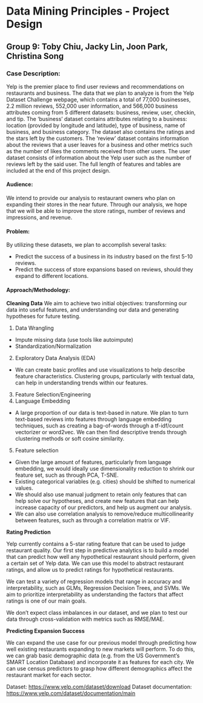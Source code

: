 # Data Mining Principles - Project Design
## Group 9: Toby Chiu, Jacky Lin, Joon Park, Christina Song
### Case Description:
Yelp is the premier place to find user reviews and recommendations on restaurants and business. The data that we plan to analyze is from the Yelp Dataset Challenge webpage, which contains a total of 77,000 businesses, 2.2 million reviews, 552,000 user information, and 566,000 business attributes coming from 5 different datasets: business, review, user, checkin, and tip. The ‘business’ dataset contains attributes relating to a business: location (provided by longitude and latitude), type of business, name of business, and business category. The dataset also contains the ratings and the stars left by the customers. The ‘review’ dataset contains information about the reviews that a user leaves for a business and other metrics such as the number of likes the comments received from other users. The user dataset consists of information about the Yelp user such as the number of reviews left by the said user. The full length of features and tables are included at the end of this project design.

#### Audience:
We intend to provide our analysis to restaurant owners who plan on expanding their stores in the near future. Through our analysis, we hope that we will be able to improve the store ratings, number of reviews and impressions, and revenue.

#### Problem:
By utilizing these datasets, we plan to accomplish several tasks:
- Predict the success of a business in its industry based on the first 5-10 reviews.
- Predict the success of store expansions based on reviews, should they expand to different locations.

#### Approach/Methodology:

**Cleaning Data**
We aim to achieve two initial objectives: transforming our data into useful features, and understanding our data and generating hypotheses for future testing.
1. Data Wrangling
- Impute missing data (use tools like autoimpute)
- Standardization/Normalization
2. Exploratory Data Analysis (EDA)
- We can create basic profiles and use visualizations to help describe feature characteristics. Clustering groups, particularly with textual data, can help in understanding trends within our features.
3. Feature Selection/Engineering
4. Language Embedding
- A large proportion of our data is text-based in nature. We plan to turn text-based reviews into features through language embedding techniques, such as creating a bag-of-words through a tf-idf/count vectorizer or word2vec. We can then find descriptive trends through clustering methods or soft cosine similarity.
5. Feature selection
- Given the large amount of features, particularly from language embedding, we would ideally use dimensionality reduction to shrink our feature set, such as through PCA, T-SNE.
- Existing categorical variables (e.g. cities) should be shifted to numerical values.
- We should also use manual judgment to retain only features that can help solve our hypotheses, and create new features that can help increase capacity of our predictors, and help us augment our analysis.
- We can also use correlation analysis to remove/reduce multicollinearity between features, such as through a correlation matrix or VIF.

**Rating Prediction**

Yelp currently contains a 5-star rating feature that can be used to judge restaurant quality. Our first step in predictive analytics is to build a model that can predict how well any hypothetical restaurant should perform, given a certain set of Yelp data. We can use this model to abstract restaurant ratings, and allow us to predict ratings for hypothetical restaurants. 

We can test a variety of regression models that range in accuracy and interpretability, such as GLMs, Regression Decision Trees, and SVMs. We aim to prioritize interpretability as understanding the factors that affect ratings is one of our main goals. 

We don’t expect class imbalances in our dataset, and we plan to test our data through cross-validation with metrics such as RMSE/MAE.

**Predicting Expansion Success**

We can expand the use case for our previous model through predicting how well existing restaurants expanding to new markets will perform. To do this, we can grab basic demographic data (e.g. from the US Government’s SMART Location Database) and incorporate it as features for each city. We can use census predictors to grasp how different demographics affect the restaurant market for each sector.

Dataset:
https://www.yelp.com/dataset/download
Dataset documentation: https://www.yelp.com/dataset/documentation/main
